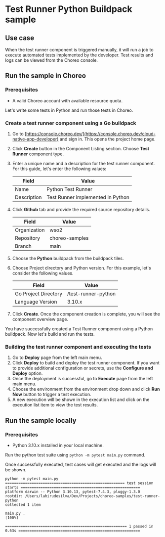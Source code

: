 # Test Runner Python Buildpack sample

## Use case

When the test runner component is triggered manually, it will run a job to execute automated tests implemented by the developer. Test results and logs can be viewed from the Choreo console.

## Run the sample in Choreo

### Prerequisites

- A valid Choreo account with available resource quota.

Let's write some tests in Python and run those tests in Choreo.

### Create a test runner component using a Go buildpack

1. Go to [https://console.choreo.dev/](https://console.choreo.dev/cloud-native-app-developer) and sign in. This opens the project home page.
2. Click **Create** button in the Component Listing section. Choose **Test Runner** component type.
3. Enter a unique name and a description for the test runner component. For this guide, let's enter the following values:

   | Field       | Value                             |
   | ----------- | --------------------------------- |
   | Name        | Python Test Runner                |
   | Description | Test Runner implemented in Python |

4. Click **Github** tab and provide the required source repository details.

   | Field        | Value          |
   | ------------ | -------------- |
   | Organization | wso2           |
   | Repository   | choreo-samples |
   | Branch       | main           |

5. Choose the **Python** buildpack from the buildpack tiles.
6. Choose Project directory and Python version. For this example, let's consider the following values.

   | Field                | Value               |
   | -------------------- | ------------------- |
   | Go Project Directory | /test-runner-python |
   | Language Version     | 3.10.x              |

7. Click **Create**. Once the component creation is complete, you will see the component overview page.

You have successfully created a Test Runner component using a Python buildpack. Now let's build and run the tests.

### Building the test runner component and executing the tests

1. Go to **Deploy** page from the left main menu.
2. Click **Deploy** to build and deploy the test runner component. If you want to provide additional configuration or secrets, use the **Configure and Deploy** option.
3. Once the deployment is successful, go to **Execute** page from the left main menu.
4. Choose the environment from the environment drop down and click **Run Now** button to trigger a test execution.
5. A new execution will be shown in the execution list and click on the execution list item to view the test results.

## Run the sample locally

### Prerequisites

- Python 3.10.x installed in your local machine.

Run the python test suite using `python -m pytest main.py` command.

Once successfully executed, test cases will get executed and the logs will be shown.

```
python -m pytest main.py
====================================================== test session starts ======================================================
platform darwin -- Python 3.10.13, pytest-7.4.3, pluggy-1.3.0
rootdir: /Users/lahirudesilva/Dev/Projects/choreo-samples/test-runner-python
collected 1 item

main.py .                                                                                                                 [100%]

======================================================= 1 passed in 0.63s =======================================================
```
